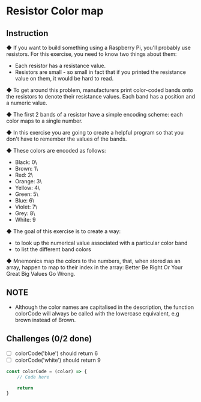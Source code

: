 # Resistor Color map

## Instruction

◆ If you want to build something using a Raspberry Pi, you'll probably use resistors. For this exercise, you need to know two things about them:
- Each resistor has a resistance value.
- Resistors are small - so small in fact that if you printed the resistance value on them, it would be hard to read.

◆ To get around this problem, manufacturers print color-coded bands onto the resistors to denote their resistance values. Each band has a position and a numeric value.

◆ The first 2 bands of a resistor have a simple encoding scheme: each color maps to a single number.

◆ In this exercise you are going to create a helpful program so that you don't have to remember the values of the bands.

◆ These colors are encoded as follows:

- Black: 0\
- Brown: 1\
- Red: 2\
- Orange: 3\
- Yellow: 4\
- Green: 5\
- Blue: 6\
- Violet: 7\
- Grey: 8\
- White: 9

◆ The goal of this exercise is to create a way:
- to look up the numerical value associated with a particular color band
- to list the different band colors

◆ Mnemonics map the colors to the numbers, that, when stored as an array, happen to map to their index in the array: Better Be Right Or Your Great Big Values Go Wrong.

## NOTE
- Although the color names are capitalised in the description, the function colorCode will always be called with the lowercase equivalent, e.g brown instead of Brown.

## Challenges (0/2 done)
- [ ] colorCode('blue') should return 6
- [ ] colorCode('white') should return 9

```js
const colorCode = (color) => {
	// Code here

	return
}
```
